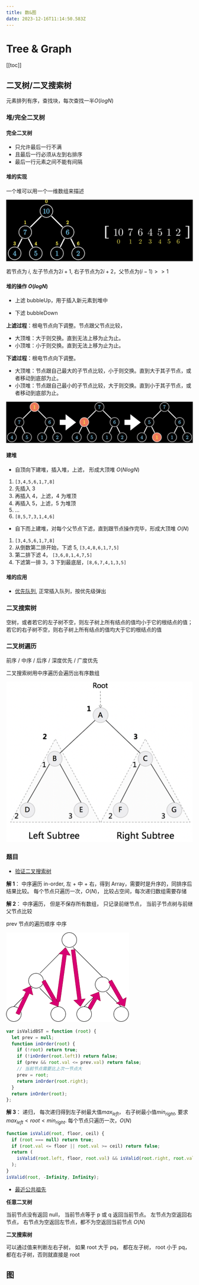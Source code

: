 ```yaml
---
title: 数&图
date: 2023-12-16T11:14:50.583Z
---
```


# Tree & Graph

[[toc]]

## 二叉树/二叉搜索树

元素排列有序，查找块，每次查找一半$O(logN)$

### 堆/完全二叉树

#### 完全二叉树

- 只允许最后一行不满
- 且最后一行必须从左到右排序
- 最后一行元素之间不能有间隔

#### 堆的实现

一个堆可以用一个一维数组来描述

![一个堆可以用一个一维数组来描述](/images/heap-array.png)

若节点为 $i$, 左子节点为$2i+1$, 右子节点为$2i+2$，父节点为$(i - 1) >> 1$

#### 堆的操作 $O(logN)$

- 上滤 bubbleUp，用于插入新元素到堆中

- 下滤 bubbleDown

**上滤过程**：根电节点向下调整。节点跟父节点比较，

- 大顶堆：大于则交换。直到无法上移为止为止。
- 小顶堆：小于则交换。直到无法上移为止为止。

**下滤过程**：根电节点向下调整。

- 大顶堆：节点跟自己最大的子节点比较，小于则交换。直到大于其子节点，或者移动到底部为止。
- 小顶堆：节点跟自己最小的子节点比较，大于则交换。直到小于其子节点，或者移动到底部为止。

![大顶堆下滤操作](/images/bubble-down.png)

#### 建堆

- 自顶向下建堆，插入堆，上滤， 形成大顶堆 $O(NlogN)$

1. `[3,4,5,6,1,7,8]`
2. 先插入 3
3. 再插入 4，上滤，4 为堆顶
4. 再插入 5，上滤，5 为堆顶
5. ...
6. `[8,5,7,3,1,4,6]`

- 自下而上建堆，对每个父节点下滤，直到跟节点操作完毕，形成大顶堆 $O(N)$

1. `[3,4,5,6,1,7,8]`
2. 从倒数第二排开始，下滤 5, `[3,4,8,6,1,7,5]`
3. 第二排下滤 4， `[3,6,8,1,4,7,5]`
4. 下滤第一排 3，3 下到最底层，`[8,6,7,4,1,3,5]`

#### 堆的应用

- [优先队列](/algorithem/线性数据结构.html#优先队列), 正常插入队列，按优先级弹出

### 二叉搜索树

空树，或者若它的左子树不空，则左子树上所有结点的值均小于它的根结点的值； 若它的右子树不空，则右子树上所有结点的值均大于它的根结点的值

### 二叉树遍历

前序 / 中序 / 后序 / 深度优先 / 广度优先

二叉搜索树用中序遍历会遍历出有序数组

![前序遍历](/images/截屏2023-12-16-22.05.42.png '前序遍历')

### 题目

- [验证二叉搜索树](https://leetcode.cn/problems/validate-binary-search-tree/)

**解 1**： 中序遍历 in-order, 左 + 中 + 右，得到 Array，需要时是升序的，同排序后结果比较。 每个节点只遍历一次，$O(N)$， 比较占空间，每次递归数组需要存储

**解 2**： 中序遍历， 但是不保存所有数组， 只记录前继节点， 当前子节点树与前继父节点比较

prev 节点的遍历顺序 中序

![inorder](/images/inorder.png 'inorder')

```js
var isValidBST = function (root) {
  let prev = null;
  function inOrder(root) {
    if (!root) return true;
    if (!inOrder(root.left)) return false;
    if (prev && root.val <= prev.val) return false;
    // 当前节点需要比上次一节点大
    prev = root;
    return inOrder(root.right);
  }
  return inOrder(root);
};
```

**解 3**： 递归， 每次递归得到左子树最大值$max_{left}$， 右子树最小值$min_{right}$, 要求$max_{left} < root < min_{right}$. 每个节点只遍历一次，$O(N)$

```js
function isValid(root, floor, ceil) {
  if (root === null) return true;
  if (root.val <= floor || root.val >= ceil) return false;
  return (
    isValid(root.left, floor, root.val) && isValid(root.right, root.val, ceil)
  );
}
isValid(root, -Infinity, Infinity);
```

- [最近公共祖先](https://leetcode.cn/problems/lowest-common-ancestor-of-a-binary-tree/)

**任意二叉树**

当前节点没有返回 null， 当前节点等于 p 或 q 返回当前节点。 左节点为空返回右节点， 右节点为空返回左节点，都不为空返回当前节点 $O(N)$

**二叉搜索树**

可以通过值来判断左右子树， 如果 root 大于 pq， 都在左子树， root 小于 pq， 都在右子树，否则就直接是 root

## 图
